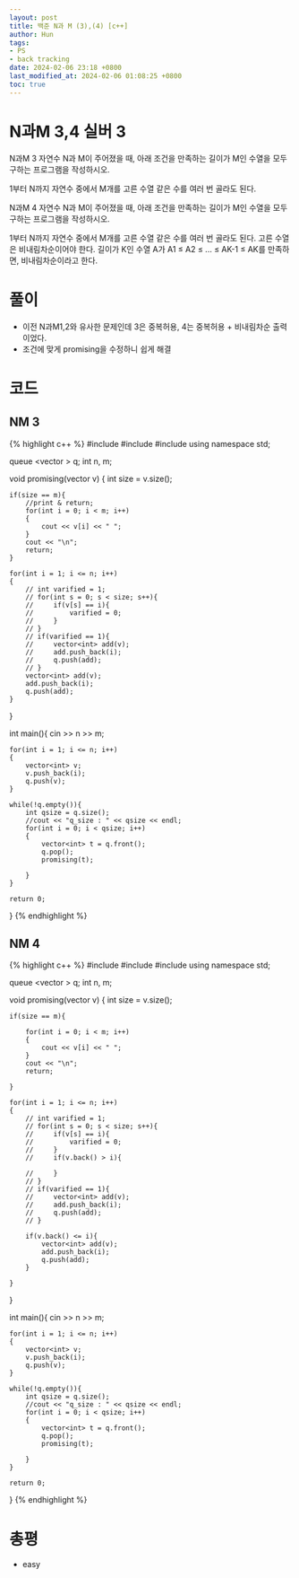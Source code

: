 ```yaml
---
layout: post
title: 백준 N과 M (3),(4) [c++]
author: Hun
tags:
- PS
- back tracking
date: 2024-02-06 23:18 +0800
last_modified_at: 2024-02-06 01:08:25 +0800
toc: true
---
```


# N과M 3,4 실버 3

N과M 3
자연수 N과 M이 주어졌을 때, 아래 조건을 만족하는 길이가 M인 수열을 모두 구하는 프로그램을 작성하시오.

1부터 N까지 자연수 중에서 M개를 고른 수열
같은 수를 여러 번 골라도 된다.

N과M 4
자연수 N과 M이 주어졌을 때, 아래 조건을 만족하는 길이가 M인 수열을 모두 구하는 프로그램을 작성하시오.

1부터 N까지 자연수 중에서 M개를 고른 수열
같은 수를 여러 번 골라도 된다.
고른 수열은 비내림차순이어야 한다.
길이가 K인 수열 A가 A1 ≤ A2 ≤ ... ≤ AK-1 ≤ AK를 만족하면, 비내림차순이라고 한다.

# 풀이
- 이전 N과M1,2와 유사한 문제인데 3은 중복허용, 4는 중복허용 + 비내림차순 출력이었다.
- 조건에 맞게 promising을 수정하니 쉽게 해결

# 코드

## NM 3
{% highlight c++ %}
#include <iostream>
#include <queue>
#include <vector>
using namespace std;

queue <vector<int> > q;
int n, m;

void promising(vector<int> v)
{
    int size = v.size();

    if(size == m){
        //print & return;
        for(int i = 0; i < m; i++)
        {
            cout << v[i] << " ";
        }
        cout << "\n";
        return;
    }

    for(int i = 1; i <= n; i++)
    {
        // int varified = 1;
        // for(int s = 0; s < size; s++){
        //     if(v[s] == i){
        //         varified = 0;
        //     }
        // }
        // if(varified == 1){
        //     vector<int> add(v);
        //     add.push_back(i);
        //     q.push(add);
        // }
        vector<int> add(v);
        add.push_back(i);
        q.push(add);
    }
}

int main(){
    cin >> n >> m;

    for(int i = 1; i <= n; i++)
    {
        vector<int> v;
        v.push_back(i);
        q.push(v);
    }

    while(!q.empty()){
        int qsize = q.size();
        //cout << "q_size : " << qsize << endl;
        for(int i = 0; i < qsize; i++)
        {
            vector<int> t = q.front();
            q.pop();
            promising(t);

        }
    }
    
    return 0;
}
{% endhighlight %}

## NM 4
{% highlight c++ %}
#include <iostream>
#include <queue>
#include <vector>
using namespace std;

queue <vector<int> > q;
int n, m;

void promising(vector<int> v)
{
    int size = v.size();

    if(size == m){

        for(int i = 0; i < m; i++)
        {
            cout << v[i] << " ";
        }
        cout << "\n";
        return;

    }

    for(int i = 1; i <= n; i++)
    {
        // int varified = 1;
        // for(int s = 0; s < size; s++){
        //     if(v[s] == i){
        //         varified = 0;
        //     }
        //     if(v.back() > i){

        //     }
        // }
        // if(varified == 1){
        //     vector<int> add(v);
        //     add.push_back(i);
        //     q.push(add);
        // }

        if(v.back() <= i){
            vector<int> add(v);
            add.push_back(i);
            q.push(add);
        }

    }
}

int main(){
    cin >> n >> m;

    for(int i = 1; i <= n; i++)
    {
        vector<int> v;
        v.push_back(i);
        q.push(v);
    }

    while(!q.empty()){
        int qsize = q.size();
        //cout << "q_size : " << qsize << endl;
        for(int i = 0; i < qsize; i++)
        {
            vector<int> t = q.front();
            q.pop();
            promising(t);

        }
    }
    
    return 0;
}
{% endhighlight %}

# 총평
- easy